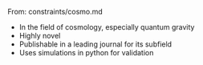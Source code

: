 From: constraints/cosmo.md

- In the field of cosmology, especially quantum gravity
- Highly novel
- Publishable in a leading journal for its subfield
- Uses simulations in python for validation
